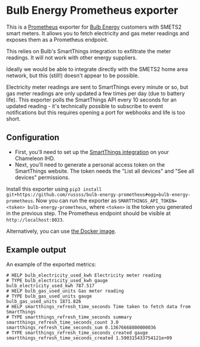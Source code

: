 # Bulb Energy Prometheus exporter

This is a [Prometheus](https://prometheus.io/) exporter for [Bulb Energy](https://bulb.co.uk/) customers with SMETS2 smart meters. It allows you to fetch electricity and gas meter readings and exposes them as a Prometheus endpoint.

This relies on Bulb's SmartThings integration to exfiltrate the meter readings. It will not work with other energy suppliers.

Ideally we would be able to integrate directly with the SMETS2 home area network, but this (still!) doesn't appear to be possible.

Electricity meter readings are sent to SmartThings every minute or so, but gas meter readings are only updated a few times per day (due to battery life). This exporter polls the SmartThings API every 10 seconds for an updated reading - it's technically possible to subscribe to event notifications but this requires opening a port for webhooks and life is too short.

## Configuration

* First, you'll need to set up the [SmartThings integration](https://help.bulb.co.uk/hc/en-us/articles/360034651651-Setting-up-SmartThings-Energy-Control-STEC-) on your Chameleon IHD.
* Next, you'll need to generate a personal access token on the SmartThings website. The token needs the "List all devices" and "See all devices" permissions.

Install this exporter using `pip3 install git+https://github.com/russss/bulb-energy-prometheus#egg=bulb-energy-prometheus`. Now you can run the exporter as `SMARTTHINGS_API_TOKEN=<token> bulb-energy-prometheus`, where `<token>` is the token you generated in the previous step. The Prometheus endpoint should be visible at `http://localhost:8023`.

Alternatively, you can use [the Docker image](https://hub.docker.com/repository/docker/russss/bulb-energy-prometheus).

## Example output
An example of the exported metrics:
```
# HELP bulb_electricity_used_kwh Electricity meter reading
# TYPE bulb_electricity_used_kwh gauge
bulb_electricity_used_kwh 787.517
# HELP bulb_gas_used_units Gas meter reading
# TYPE bulb_gas_used_units gauge
bulb_gas_used_units 1871.826
# HELP smartthings_refresh_time_seconds Time taken to fetch data from SmartThings
# TYPE smartthings_refresh_time_seconds summary
smartthings_refresh_time_seconds_count 3.0
smartthings_refresh_time_seconds_sum 0.13676668800000036
# TYPE smartthings_refresh_time_seconds_created gauge
smartthings_refresh_time_seconds_created 1.590315433754121e+09
```
